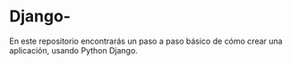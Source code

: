 # Django-
En este repositorio encontrarás un paso a paso básico de cómo crear una aplicación,  usando Python Django.

